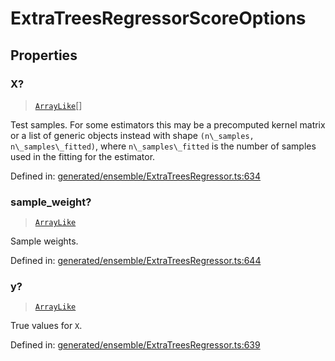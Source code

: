 # ExtraTreesRegressorScoreOptions

## Properties

### X?

> [`ArrayLike`](../types/ArrayLike.md)[]

Test samples. For some estimators this may be a precomputed kernel matrix or a list of generic objects instead with shape `(n\_samples, n\_samples\_fitted)`, where `n\_samples\_fitted` is the number of samples used in the fitting for the estimator.

Defined in:  [generated/ensemble/ExtraTreesRegressor.ts:634](https://github.com/transitive-bullshit/scikit-learn-ts/blob/b59c1ff/packages/sklearn/src/generated/ensemble/ExtraTreesRegressor.ts#L634)

### sample\_weight?

> [`ArrayLike`](../types/ArrayLike.md)

Sample weights.

Defined in:  [generated/ensemble/ExtraTreesRegressor.ts:644](https://github.com/transitive-bullshit/scikit-learn-ts/blob/b59c1ff/packages/sklearn/src/generated/ensemble/ExtraTreesRegressor.ts#L644)

### y?

> [`ArrayLike`](../types/ArrayLike.md)

True values for `X`.

Defined in:  [generated/ensemble/ExtraTreesRegressor.ts:639](https://github.com/transitive-bullshit/scikit-learn-ts/blob/b59c1ff/packages/sklearn/src/generated/ensemble/ExtraTreesRegressor.ts#L639)
